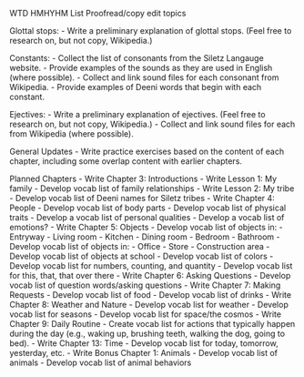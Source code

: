 WTD HMHYHM List
Proofread/copy edit topics

Glottal stops:
	- Write a preliminary explanation of glottal stops. (Feel free to research on, but not copy, Wikipedia.)

Constants:
	- Collect the list of consonants from the Siletz Langauge website.
	- Provide examples of the sounds as they are used in English (where possible).
	- Collect and link sound files for each consonant from Wikipedia.
	- Provide examples of Deeni words that begin with each constant.

Ejectives:
	- Write a preliminary explanation of ejectives. (Feel free to research on, but not copy, Wikipedia.)
	- Collect and link sound files for each from Wikipedia (where possible).

General Updates
	- Write practice exercises based on the content of each chapter, including some overlap content with earlier chapters.

Planned Chapters
	- Write Chapter 3: Introductions
		- Write Lesson 1: My family
			- Develop vocab list of family relationships
		- Write Lesson 2: My tribe
			- Develop vocab list of Deeni names for Siletz tribes
	- Write Chapter 4: People
		- Develop vocab list of body parts
		- Develop vocab list of physical traits
		- Develop a vocab list of personal qualities
		- Develop a vocab list of emotions?
	- Write Chapter 5: Objects
		- Develop vocab list of objects in:
			- Entryway
			- Living room
			- Kitchen
			- Dining room
			- Bedroom
			- Bathroom
		- Develop vocab list of objects in:
			- Office
			- Store
			- Construction area
		- Develop vocab list of objects at school
		- Develop vocab list of colors
		- Develop vocab list for numbers, counting, and quantity
		- Develop vocab list for this, that, that over there
	- Write Chapter 6: Asking Questions
		- Develop vocab list of question words/asking questions
	- Write Chapter 7: Making Requests
		- Develop vocab list of food
		- Develop vocab list of drinks
	- Write Chapter 8: Weather and Nature
		- Develop vocab list for weather
		- Develop vocab list for seasons
		- Develop vocab list for space/the cosmos
	- Write Chapter 9: Daily Routine
		- Create vocab list for actions that typically happen during the day (e.g., waking up, brushing teeth, walking the dog, going to bed).
	- Write Chapter 13: Time
		- Develop vocab list for today, tomorrow, yesterday, etc.
	- Write Bonus Chapter 1: Animals
		- Develop vocab list of animals
		- Develop vocab list of animal behaviors
